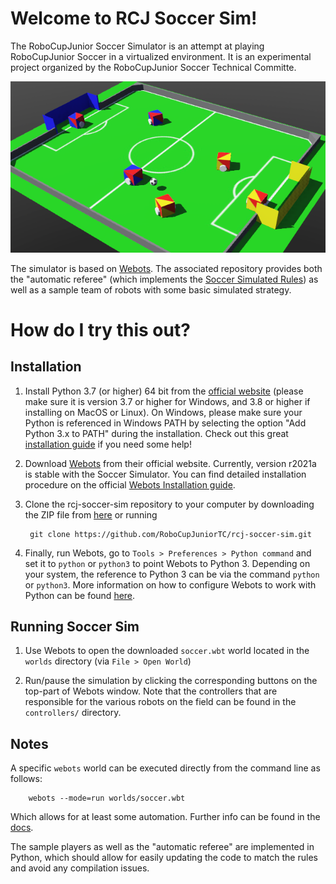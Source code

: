 # Welcome to RCJ Soccer Sim!

The RoboCupJunior Soccer Simulator is an attempt at playing RoboCupJunior
Soccer in a virtualized environment. It is an experimental project organized by
the RoboCupJunior Soccer Technical Committe.

![Screenshot of RCJ Soccer Sim](images/soccer_sim.png)

The simulator is based on [Webots](https://github.com/cyberbotics/webots). The
associated repository provides both the "automatic referee" (which implements
the [Soccer Simulated Rules](https://github.com/RoboCupJuniorTC/soccer-rules-simulation))
as well as a sample team of robots with some basic simulated strategy.

# How do I try this out?

## Installation

1. Install Python 3.7 (or higher) 64 bit from the [official website](https://www.python.org/downloads/) (please make sure it is version 3.7 or higher for Windows, and 3.8 or higher if installing on MacOS or Linux). On Windows, please make sure your Python is referenced in Windows PATH by selecting the option "Add Python 3.x to PATH" during the installation. Check out this great [installation guide](https://realpython.com/installing-python/) if you need some help!

2. Download [Webots](https://www.cyberbotics.com/#download) from their official website. Currently, version r2021a is stable with the Soccer Simulator. You can find detailed installation procedure on the official [Webots Installation guide](https://cyberbotics.com/doc/guide/installation-procedure).

3. Clone the rcj-soccer-sim repository to your computer by downloading the ZIP file from [here](https://github.com/RoboCupJuniorTC/rcj-soccer-sim/archive/master.zip) or running

        git clone https://github.com/RoboCupJuniorTC/rcj-soccer-sim.git

4. Finally, run Webots, go to `Tools > Preferences > Python command` and set it to `python` or `python3` to point Webots to Python 3. Depending on your system, the reference to Python 3 can be via the command `python` or `python3`. More information on how to configure Webots to work with Python can be found [here](https://cyberbotics.com/doc/guide/using-python).

## Running Soccer Sim

1. Use Webots to open the downloaded `soccer.wbt` world located in the `worlds`
   directory (via `File > Open World`)

2. Run/pause the simulation by clicking the corresponding buttons on the top-part of Webots window. Note that the controllers that are responsible for the
   various robots on the field can be found in the `controllers/` directory.

## Notes

A specific `webots` world can be executed directly from the command line as
follows:

        webots --mode=run worlds/soccer.wbt

Which allows for at least some automation. Further info can be found in the
[docs](https://cyberbotics.com/doc/guide/starting-webots).

The sample players as well as the "automatic referee" are implemented in
Python, which should allow for easily updating the code to match the rules and
avoid any compilation issues.
